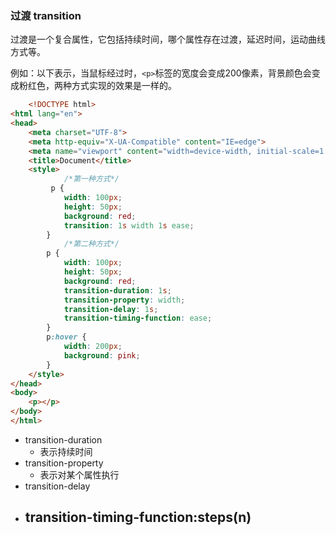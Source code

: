 ### 过渡 transition
过渡是一个复合属性，它包括持续时间，哪个属性存在过渡，延迟时间，运动曲线方式等。

例如：以下表示，当鼠标经过时，`<p>`标签的宽度会变成200像素，背景颜色会变成粉红色，两种方式实现的效果是一样的。
```html
	<!DOCTYPE html>
<html lang="en">
<head>
    <meta charset="UTF-8">
    <meta http-equiv="X-UA-Compatible" content="IE=edge">
    <meta name="viewport" content="width=device-width, initial-scale=1.0">
    <title>Document</title>
    <style>
		    /*第一种方式*/
         p {
            width: 100px;
            height: 50px;
            background: red;
            transition: 1s width 1s ease;
        } 
	        /*第二种方式*/
        p {
            width: 100px;
            height: 50px;
            background: red;
            transition-duration: 1s;
            transition-property: width;
            transition-delay: 1s;
            transition-timing-function: ease;
        }
        p:hover {
            width: 200px;
            background: pink;
        }
    </style>
</head>
<body>
    <p></p>
</body>
</html>
```

- transition-duration
	- 表示持续时间
- transition-property
	- 表示对某个属性执行
- transition-delay
- transition-timing-function:steps(n)
	- 